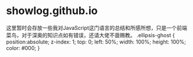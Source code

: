 # showlog.github.io
这里暂时会存放一些我对JavaScript这门语言的总结和所感所想，只是一个前端菜鸟，对于深奥的知识点如有错误，还请大佬不啬赐教。
.ellipsis-ghost {
    position:absolute;
    z-index: 1;
    top: 0;
    left: 50%;
    width: 100%;
    height: 100%;
    color: #000;
}

